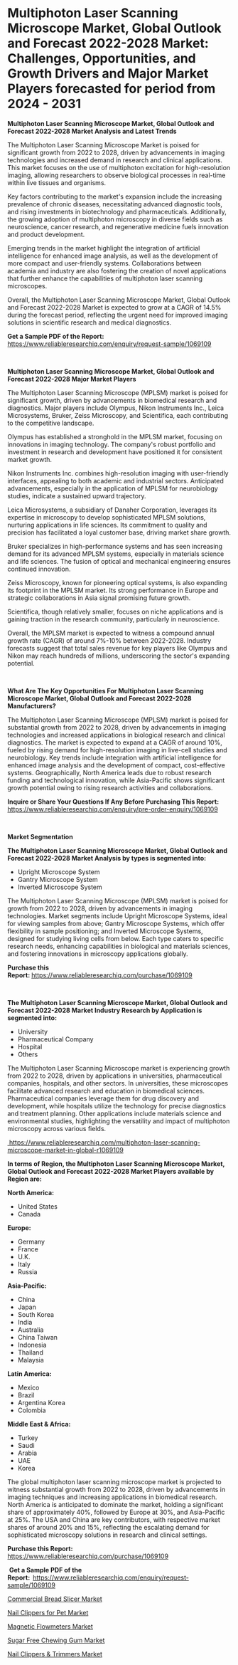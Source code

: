 <p><h1>Multiphoton Laser Scanning Microscope Market, Global Outlook and Forecast 2022-2028 Market: Challenges, Opportunities, and Growth Drivers and Major Market Players forecasted for period from 2024 - 2031</h1></p><p><strong>Multiphoton Laser Scanning Microscope Market, Global Outlook and Forecast 2022-2028 Market Analysis and Latest Trends</strong></p>
<p><p>The Multiphoton Laser Scanning Microscope Market is poised for significant growth from 2022 to 2028, driven by advancements in imaging technologies and increased demand in research and clinical applications. This market focuses on the use of multiphoton excitation for high-resolution imaging, allowing researchers to observe biological processes in real-time within live tissues and organisms. </p><p>Key factors contributing to the market's expansion include the increasing prevalence of chronic diseases, necessitating advanced diagnostic tools, and rising investments in biotechnology and pharmaceuticals. Additionally, the growing adoption of multiphoton microscopy in diverse fields such as neuroscience, cancer research, and regenerative medicine fuels innovation and product development.</p><p>Emerging trends in the market highlight the integration of artificial intelligence for enhanced image analysis, as well as the development of more compact and user-friendly systems. Collaborations between academia and industry are also fostering the creation of novel applications that further enhance the capabilities of multiphoton laser scanning microscopes. </p><p>Overall, the Multiphoton Laser Scanning Microscope Market, Global Outlook and Forecast 2022-2028 Market is expected to grow at a CAGR of 14.5% during the forecast period, reflecting the urgent need for improved imaging solutions in scientific research and medical diagnostics.</p></p>
<p><strong>Get a Sample PDF of the Report:&nbsp;</strong> <a href="https://www.reliableresearchiq.com/enquiry/request-sample/1069109?utm_campaign=99&utm_medium=2&utm_source=Github&utm_content=ia&utm_term=04122024&utm_id=multiphoton-laser-scanning-microscope-market-global-outlook-and-forecast-2022-2028">https://www.reliableresearchiq.com/enquiry/request-sample/1069109</a></p>
<p>&nbsp;</p>
<p><strong>Multiphoton Laser Scanning Microscope Market, Global Outlook and Forecast 2022-2028 Major Market Players</strong></p>
<p><p>The Multiphoton Laser Scanning Microscope (MPLSM) market is poised for significant growth, driven by advancements in biomedical research and diagnostics. Major players include Olympus, Nikon Instruments Inc., Leica Microsystems, Bruker, Zeiss Microscopy, and Scientifica, each contributing to the competitive landscape.</p><p>Olympus has established a stronghold in the MPLSM market, focusing on innovations in imaging technology. The company's robust portfolio and investment in research and development have positioned it for consistent market growth.</p><p>Nikon Instruments Inc. combines high-resolution imaging with user-friendly interfaces, appealing to both academic and industrial sectors. Anticipated advancements, especially in the application of MPLSM for neurobiology studies, indicate a sustained upward trajectory.</p><p>Leica Microsystems, a subsidiary of Danaher Corporation, leverages its expertise in microscopy to develop sophisticated MPLSM solutions, nurturing applications in life sciences. Its commitment to quality and precision has facilitated a loyal customer base, driving market share growth.</p><p>Bruker specializes in high-performance systems and has seen increasing demand for its advanced MPLSM systems, especially in materials science and life sciences. The fusion of optical and mechanical engineering ensures continued innovation.</p><p>Zeiss Microscopy, known for pioneering optical systems, is also expanding its footprint in the MPLSM market. Its strong performance in Europe and strategic collaborations in Asia signal promising future growth.</p><p>Scientifica, though relatively smaller, focuses on niche applications and is gaining traction in the research community, particularly in neuroscience. </p><p>Overall, the MPLSM market is expected to witness a compound annual growth rate (CAGR) of around 7%-10% between 2022-2028. Industry forecasts suggest that total sales revenue for key players like Olympus and Nikon may reach hundreds of millions, underscoring the sector's expanding potential.</p></p>
<p>&nbsp;</p>
<p><strong>What Are The Key Opportunities For Multiphoton Laser Scanning Microscope Market, Global Outlook and Forecast 2022-2028 Manufacturers?</strong></p>
<p><p>The Multiphoton Laser Scanning Microscope (MPLSM) market is poised for substantial growth from 2022 to 2028, driven by advancements in imaging technologies and increased applications in biological research and clinical diagnostics. The market is expected to expand at a CAGR of around 10%, fueled by rising demand for high-resolution imaging in live-cell studies and neurobiology. Key trends include integration with artificial intelligence for enhanced image analysis and the development of compact, cost-effective systems. Geographically, North America leads due to robust research funding and technological innovation, while Asia-Pacific shows significant growth potential owing to rising research activities and collaborations.</p></p>
<p><strong>Inquire or Share Your Questions If Any Before Purchasing This Report:</strong> <a href="https://www.reliableresearchiq.com/enquiry/pre-order-enquiry/1069109?utm_campaign=99&utm_medium=2&utm_source=Github&utm_content=ia&utm_term=04122024&utm_id=multiphoton-laser-scanning-microscope-market-global-outlook-and-forecast-2022-2028">https://www.reliableresearchiq.com/enquiry/pre-order-enquiry/1069109</a></p>
<p>&nbsp;</p>
<p><strong>Market Segmentation</strong></p>
<p><strong>The Multiphoton Laser Scanning Microscope Market, Global Outlook and Forecast 2022-2028 Market Analysis by types is segmented into:</strong></p>
<p><ul><li>Upright Microscope System</li><li>Gantry Microscope System</li><li>Inverted Microscope System</li></ul></p>
<p><p>The Multiphoton Laser Scanning Microscope (MPLSM) market is poised for growth from 2022 to 2028, driven by advancements in imaging technologies. Market segments include Upright Microscope Systems, ideal for viewing samples from above; Gantry Microscope Systems, which offer flexibility in sample positioning; and Inverted Microscope Systems, designed for studying living cells from below. Each type caters to specific research needs, enhancing capabilities in biological and materials sciences, and fostering innovations in microscopy applications globally.</p></p>
<p><strong>Purchase this Report:&nbsp;</strong><a href="https://www.reliableresearchiq.com/purchase/1069109?utm_campaign=99&utm_medium=2&utm_source=Github&utm_content=ia&utm_term=04122024&utm_id=multiphoton-laser-scanning-microscope-market-global-outlook-and-forecast-2022-2028">https://www.reliableresearchiq.com/purchase/1069109</a></p>
<p>&nbsp;</p>
<p><strong>The Multiphoton Laser Scanning Microscope Market, Global Outlook and Forecast 2022-2028 Market Industry Research by Application is segmented into:</strong></p>
<p><ul><li>University</li><li>Pharmaceutical Company</li><li>Hospital</li><li>Others</li></ul></p>
<p><p>The Multiphoton Laser Scanning Microscope market is experiencing growth from 2022 to 2028, driven by applications in universities, pharmaceutical companies, hospitals, and other sectors. In universities, these microscopes facilitate advanced research and education in biomedical sciences. Pharmaceutical companies leverage them for drug discovery and development, while hospitals utilize the technology for precise diagnostics and treatment planning. Other applications include materials science and environmental studies, highlighting the versatility and impact of multiphoton microscopy across various fields.</p></p>
<p><a href="https://www.reliableresearchiq.com/multiphoton-laser-scanning-microscope-market-in-global-r1069109?utm_campaign=99&utm_medium=2&utm_source=Github&utm_content=ia&utm_term=04122024&utm_id=multiphoton-laser-scanning-microscope-market-global-outlook-and-forecast-2022-2028">&nbsp;https://www.reliableresearchiq.com/multiphoton-laser-scanning-microscope-market-in-global-r1069109</a></p>
<p><strong>In terms of Region, the Multiphoton Laser Scanning Microscope Market, Global Outlook and Forecast 2022-2028 Market Players available by Region are:</strong></p>
<p>
    <p> <strong> North America: </strong>
        <ul>
            <li>United States</li>
            <li>Canada</li>
        </ul>
        </p> 
    <p> <strong> Europe: </strong>
        <ul>
            <li>Germany</li>
            <li>France</li>
            <li>U.K.</li>
            <li>Italy</li>
            <li>Russia</li>
        </ul>
        </p> 
    <p> <strong> Asia-Pacific: </strong>
        <ul>
            <li>China</li>
            <li>Japan</li>
            <li>South Korea</li>
            <li>India</li>
            <li>Australia</li>
            <li>China Taiwan</li>
            <li>Indonesia</li>
            <li>Thailand</li>
            <li>Malaysia</li>
        </ul>
        </p> 
    <p> <strong> Latin America: </strong>
        <ul>
            <li>Mexico</li>
            <li>Brazil</li>
            <li>Argentina Korea</li>
            <li>Colombia</li>
        </ul>
        </p> 
    <p> <strong> Middle East & Africa: </strong>
        <ul>
            <li>Turkey</li>
            <li>Saudi</li>
            <li>Arabia</li>
            <li>UAE</li>
            <li>Korea</li>
        </ul>
    </p>
    </p>
<p><p>The global multiphoton laser scanning microscope market is projected to witness substantial growth from 2022 to 2028, driven by advancements in imaging techniques and increasing applications in biomedical research. North America is anticipated to dominate the market, holding a significant share of approximately 40%, followed by Europe at 30%, and Asia-Pacific at 25%. The USA and China are key contributors, with respective market shares of around 20% and 15%, reflecting the escalating demand for sophisticated microscopy solutions in research and clinical settings.</p></p>
<p><strong>Purchase this Report: </strong><a href="https://www.reliableresearchiq.com/purchase/1069109?utm_campaign=99&utm_medium=2&utm_source=Github&utm_content=ia&utm_term=04122024&utm_id=multiphoton-laser-scanning-microscope-market-global-outlook-and-forecast-2022-2028">https://www.reliableresearchiq.com/purchase/1069109</a></p>
<p>&nbsp;<strong>Get a Sample PDF of the Report:&nbsp;&nbsp;</strong><a href="https://www.reliableresearchiq.com/enquiry/request-sample/1069109?utm_campaign=99&utm_medium=2&utm_source=Github&utm_content=ia&utm_term=04122024&utm_id=multiphoton-laser-scanning-microscope-market-global-outlook-and-forecast-2022-2028">https://www.reliableresearchiq.com/enquiry/request-sample/1069109</a></p>
<p><strong></strong></p>
<p><p><a href="https://www.linkedin.com/pulse/emerging-commercial-bread-slicer-market-opportunities-analysis-9ffac?utm_campaign=99&utm_medium=2&utm_source=Github&utm_content=ia&utm_term=04122024&utm_id=multiphoton-laser-scanning-microscope-market-global-outlook-and-forecast-2022-2028">Commercial Bread Slicer Market</a></p><p><a href="https://issuu.com/reportprime-2/docs/nail-clippers-for-pet-market-size-2030.pptx?utm_campaign=99&utm_medium=2&utm_source=Github&utm_content=ia&utm_term=04122024&utm_id=multiphoton-laser-scanning-microscope-market-global-outlook-and-forecast-2022-2028">Nail Clippers for Pet Market</a></p><p><a href="https://www.linkedin.com/pulse/understanding-magnetic-flowmeters-market-comprehensive-analysis-jplwc?utm_campaign=99&utm_medium=2&utm_source=Github&utm_content=ia&utm_term=04122024&utm_id=multiphoton-laser-scanning-microscope-market-global-outlook-and-forecast-2022-2028">Magnetic Flowmeters Market</a></p><p><a href="https://www.linkedin.com/pulse/sugar-free-chewing-gum-market-growth-outlook-from-2024-2031-7vhdc?utm_campaign=99&utm_medium=2&utm_source=Github&utm_content=ia&utm_term=04122024&utm_id=multiphoton-laser-scanning-microscope-market-global-outlook-and-forecast-2022-2028">Sugar Free Chewing Gum Market</a></p><p><a href="https://issuu.com/reportprime-2/docs/nail-clippers-trimmers-market-size-2030.pptx?utm_campaign=99&utm_medium=2&utm_source=Github&utm_content=ia&utm_term=04122024&utm_id=multiphoton-laser-scanning-microscope-market-global-outlook-and-forecast-2022-2028">Nail Clippers & Trimmers Market</a></p></p>
